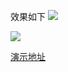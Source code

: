 效果如下
[![](http://dandandeshangni.oss-cn-beijing.aliyuncs.com/lover/%E9%98%BF%E7%8B%B8%E5%92%8C%E6%A1%83%E5%AD%9001.png)](http://merryyou.cn/lover/)

[![](http://dandandeshangni.oss-cn-beijing.aliyuncs.com/lover/%E9%98%BF%E7%8B%B8%E5%92%8C%E6%A1%83%E5%AD%90.png)](http://merryyou.cn/lover/)

[演示地址](http://merryyou.cn/lover/ "演示地址")
